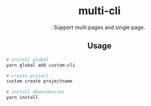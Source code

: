 <div align="center">
  <h1>multi-cli</h1>
  <p>Support multi pages and single page.</p>
</div>
<h2 align="center">Usage</h2>

``` bash
# install global
yarn global add custom-cli
```

``` bash
# create project
custom create projectname
```

```bash
# install dependencies
yarn install
```

